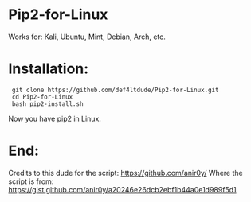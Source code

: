 # Pip2-for-Linux
Works for: Kali, Ubuntu, Mint, Debian, Arch, etc.

# Installation:
``` 
 git clone https://github.com/def4ltdude/Pip2-for-Linux.git
 cd Pip2-for-Linux
 bash pip2-install.sh 
```
Now you have pip2 in Linux.
# End:
Credits to this dude for the script: https://github.com/anir0y/
       Where the script is from: https://gist.github.com/anir0y/a20246e26dcb2ebf1b44a0e1d989f5d1
